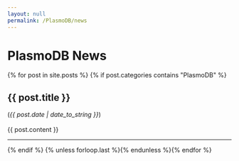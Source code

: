 ```yaml
---
layout: null
permalink: /PlasmoDB/news
---
```

<div id="ce-static-content"> 
<h1 id="news">PlasmoDB News</h1>
{% for post in site.posts %}
{% if post.categories contains "PlasmoDB" %}   
<a name = "{{post.title | remove:' '}}"></a>
<h2>{{ post.title }}</h2> 
(<i>{{ post.date | date_to_string }}</i>)
<br><br>
<div>
{{ post.content  }}
</div>
<hr>
{% endif %}
{% unless forloop.last %}{% endunless %}{% endfor %}

</div>
